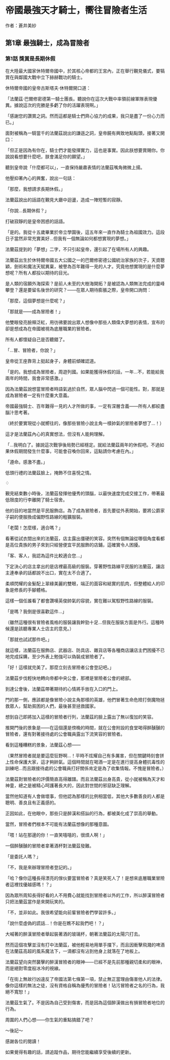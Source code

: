 # 帝國最強天才騎士，嚮往冒險者生活

作者：蒼井美紗

## 第1章 最強騎士，成為冒險者

### 第1話 獎賞是長期休假

在大陸最大國家休特爾帝國中，於其核心帝都的王宮內，正在舉行覲見儀式，要犒賞在與鄰國大戰中立下赫赫戰功的騎士。

休特爾帝國的皇帝古斯塔夫·休特爾開口道：

「法蘭茲·巴爾修密德第一騎士團長。聽說你在這次大戰中率領前線軍隊表現優異。據說這次的完勝是多虧了你的活躍表現啊。」

「感謝您的讚賞之詞。然而這都是騎士們齊心協力的成果，我只是盡了一份心力而已。」

面對被稱為一騎當千的法蘭茲說出的謙遜之詞，皇帝饒有興致地點點頭，接著又開口：

「但正是因為有你在，騎士們才能發揮實力，這也是事實。因此朕想要賞賜你。你說說看想要什麼吧，朕會滿足你的願望。」

聽到皇帝說「什麼都可以」，一直保持嚴肅表情的法蘭茲嘴角微微上揚。

他壓抑著內心的興奮，說出一句話：

「那麼，我想請求長期休假。」

法蘭茲說出的話語在覲見大廳中迴盪，造成一陣短暫的寂靜。

「你說...長期休假？」

打破寂靜的是皇帝困惑的話語。

「是的。我從十五歲畢業於帝立學園後，這五年來一直作為騎士為祖國效力。這段日子當然非常充實美好...但我有一個無論如何都想實現的夢想。」

法蘭茲提到的「夢想」二字，不只引起皇帝，還引起了在場所有人的興趣。

法蘭茲出生於休特爾帝國五大公國之一的巴爾修密德公國統治家族的次子，天資聰穎，劍術和魔法天賦異稟，被譽為百年難得一見的人才。究竟他想實現的是什麼夢想呢？所有人都投以期待的目光。

是人類的宿願外海探索？是前人未至的大樹海開拓？是被認為人類無法完成的靈峰攀登？還是要留名後世的研究？——在眾人期待膨脹之際，皇帝開口詢問：

「那麼，這個夢想是什麼呢？」

「那就是——成為冒險者！」

他雙眼發亮臉頰泛紅，用彷彿要說出眾人想像中那些人類偉大夢想的表情，宣布的卻是想成為在帝國被視為底層職業的冒險者。

所有人都懷疑自己是否聽錯了。

「...冒、冒險者，你說？」

皇帝從王座靠背上挺起身子，身體前傾確認道。

「是的。我想成為冒險者，周遊列國。如果能獲得休假的話，一年...不，若能給我兩年的時間，我會非常感激。」

因為法蘭茲說想當冒險者時語氣過於自然，眾人腦中閃過一個可能性。對，那就是成為冒險者一定有什麼重大意義。

帝國最強騎士、百年難得一見的人才所做的事，一定有深層含義——所有人都絞盡腦汁思考著。

（終於要實現從小就嚮往的，像那些冒險小說主角一樣帥氣的冒險者夢想了...！）

這才是法蘭茲內心的真實想法，但沒有人能夠理解。

「...我明白了。據說這次戰爭後局勢已經穩定。就給法蘭茲兩年的休假吧。不過如果休假期間發生什麼事，可能會召喚你回來，這點請你考慮在內。」

「遵命。感激不盡。」

低頭行禮的法蘭茲臉上，掩飾不住喜悅之情。

♢

覲見結束數小時後，法蘭茲發揮他優秀的頭腦，以最快速度完成交接工作，帶著最低限度的行李離開了騎士宿舍。

他的目的地當然是平民服飾店。為了成為冒險者，首先要從外表開始，要將公爵家子嗣的便服換成偏野性路線的粗獷服裝。

「老闆！怎麼樣，適合嗎？」

看著從試衣間出來的法蘭茲，店主露出僵硬的笑容。突然有個無論從哪個角度看都是高位貴族的男子來到只經營便宜平民服飾的店鋪，這確實令人困擾。

「客、客人，我認為這件比較適合您...」

下定決心的店主拿出的是店裡最高級的服裝。穿著野性路線平民服的法蘭茲，讓店主連奉承的話都說不出口，實在太不合適了。

柔順閃耀的金髮配上翠綠美麗的雙眼，端正的面容和結實的肌肉，但整體給人的印象是修長的手腳體格。

這樣一個任誰看了都會讚嘆英俊帥氣的容貌，實在難以駕馭野性路線的服裝。

「是嗎？我倒是很喜歡這件...」

（雖然這種很有冒險者風格的服裝讓我幹勁十足...但我在服裝方面是外行。這種時候還是該聽專業人士店主的意見。）

「那就也試試那件吧。」

就這樣，法蘭茲在服飾店、武器店、防具店、雜貨店等各種商店讓店主們困擾不已地完成採購，至少外表上勉強可以偽裝成冒險者了。

「好！這樣就完美了。那麼立刻去冒險者公會登記吧。」

法蘭茲步伐輕快地轉向帝都中央公會，那裡是冒險者公會的總部。

到達公會後，法蘭茲帶著期待的心情將手放在入口的門上。

門的那一側，應該都是像冒險小說主角那樣的英雄，他們冒著生命危險打倒魔物拯救眾人，幫助貧困的人們，最後甚至拯救國家。

想到自己即將加入這樣的冒險者行列，法蘭茲的臉上露出了無以復加的笑容。

推開門後的景象是——在這個還是傍晚的時間，就在公會附設的食堂喝得醉醺醺的冒險者，還有對著接待處的公會職員露出下流笑容的冒險者。

看到這種糟糕的景象，法蘭茲心想——

（果然冒險者就是要這麼狂野啊...！平時不炫耀自己有多厲害，但在關鍵時刻會拼上性命保護大家，這才夠帥氣。這個時間就在喝酒一定是在進行提高身體抗毒性的訓練吧...而且跟接待處的公會職員打好關係肯定是為了收集情報。不愧是冒險者。）

法蘭茲對冒險者的評價簡直高得離譜。而且法蘭茲出身高貴，從小就被稱為天才和神童，總之是被精心呵護著長大的，因此對世間的邪惡缺乏理解。

當然他知道有人會做壞事，但他認為那樣的比例相當低，其他大多數善良的人都是聰明、善良且有正義感的。

正因如此，在他眼中，那些只是醉漢和搭訕的行為，都被美化成了崇高的舉動。

當然，冒險者們根本不可能有法蘭茲想像的那種意圖。

「喂！站在那邊的你！一直笑嘻嘻的，很煩人啊！」

一個醉醺醺的冒險者拿著酒杯對法蘭茲發難。

「是委託人嗎？」

「不，我是來辦理冒險者登記的。」

「哈？像你這種長得漂亮的傢伙要當冒險者？真是笑死人了！是想來底層職業冒險者這裡找優越感嗎！？」

因為眾所周知長得好看的人不用費心就能找到冒險者以外的工作，所以醉漢冒險者只把法蘭茲當作是來開玩笑的。

「不，並非如此。我很希望能向前輩冒險者們學習許多。」

「說什麼虛偽的謊話...！你是在瞧不起我們吧！？」

大喊著的醉漢冒險者舉起裝著酒的玻璃杯，朝著法蘭茲的太陽穴打去。

然而這個攻擊並沒有打中法蘭茲，被他輕易地用單手擋下，而且因衝擊飛濺的啤酒在法蘭茲高超的風系魔法下，一滴都沒有沾到他身上就落在了地板上。

法蘭茲望向突然襲擊的醉漢冒險者的眼神——已經不是先前那種親切柔和的眼神，而是絕對零度般冰冷的視線。

「在街上無故行凶違反了帝國法第七條第一項，禁止無正當理由傷害他人的法律。像你這樣的無法之徒，沒有資格自稱為優秀的冒險者！玷污冒險者之名的行為，我絕不寬恕！」

法蘭茲生氣了。不是因為自己受到傷害，而是因為這個醉漢做出有損冒險者地位的行為。

周圍的人們心想——你生氣的重點搞錯了吧？

～後記～

感謝各位的閱讀！

如果覺得有趣的話，請追蹤作品，期待您能繼續享受後續的更新。